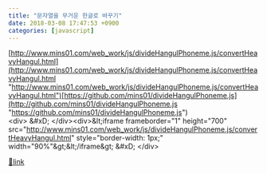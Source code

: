 ```yaml
---
title: "문자열을 무거운 한글로 바꾸기"
date: 2018-03-08 17:47:53 +0900
categories: [javascript]
---
```


[http://www.mins01.com/web_work/js/divideHangulPhoneme.js/convertHeavyHangul.html](http://www.mins01.com/web_work/js/divideHangulPhoneme.js/convertHeavyHangul.html "http://www.mins01.com/web_work/js/divideHangulPhoneme.js/convertHeavyHangul.html")[https://github.com/mins01/divideHangulPhoneme.js](http://github.com/mins01/divideHangulPhoneme.js "https://github.com/mins01/divideHangulPhoneme.js")  
&lt;div&gt;  &amp;#xD;
&lt;/div&gt;&lt;div&gt;&amp;lt;iframe frameborder="1" height="700" src="http://www.mins01.com/web_work/js/divideHangulPhoneme.js/convertHeavyHangul.html" style="border-width: 1px;" width="90%"&amp;gt;&amp;lt;/iframe&amp;gt;  &amp;#xD;
&lt;/div&gt;


[🔗link](http://www.mins01.com/mh/tech/read/1143)
